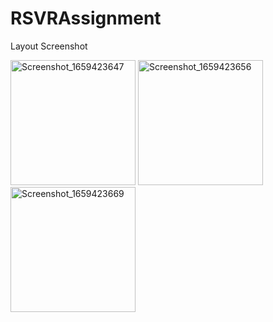 # RSVRAssignment

Layout Screenshot

<img width="200" alt="Screenshot_1659423647" src="https://user-images.githubusercontent.com/103875190/182312711-d73abc44-95b1-4616-822c-5f2c4ae643ab.png">
<img width="200" alt="Screenshot_1659423656" src="https://user-images.githubusercontent.com/103875190/182312724-ee8c46ea-25d8-49f4-bd96-e1af910bd3bb.png">
<img width="200" alt="Screenshot_1659423669" src="https://user-images.githubusercontent.com/103875190/182312734-4bf0a7ef-01a4-4d9c-9cfb-9412c55081ec.png">
